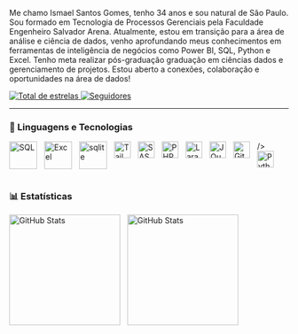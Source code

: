 Me chamo Ismael Santos Gomes, tenho 34 anos e sou natural de São Paulo. Sou formado em Tecnologia de Processos Gerenciais pela Faculdade Engenheiro Salvador Arena. Atualmente, estou em transição para a área de análise e ciência de dados, venho aprofundando meus conhecimentos em ferramentas de inteligência de negócios como Power BI, SQL, Python e Excel. Tenho meta realizar pós-graduação graduação em ciências dados e gerenciamento de projetos. Estou aberto a conexões, colaboração e oportunidades na área de dados!

<p align="left">  
    <a href="https://github.com/IsmaelSantosGomes?tab=repositories&sort=stargazers">
        <img 
            alt="Total de estrelas" 
            title="Total de estrelas GitHub" 
            src="https://custom-icon-badges.demolab.com/github/stars/IsmaelSantosGomes?color=55960c&style=for-the-badge&labelColor=488207&logo=star&label=estrelas"
        />
    </a>
    <a href="https://github.com/IsmaelSantosGomes?tab=followers">
        <img 
            alt="Seguidores" 
            title="Me siga no GitHub" 
            src="https://custom-icon-badges.demolab.com/github/followers/IsmaelSantosGomes?color=236ad3&labelColor=1155ba&style=for-the-badge&logo=github&label=Seguidores&logoColor=white"
        />
    </a>
</p>

---

### 🤖 Linguagens e Tecnologias

<img 
    align="left" 
    alt="SQL"
    title="SQL" 
    width="50px" 
    style="padding-right: 10px;" 
   src="https://cdn.jsdelivr.net/gh/devicons/devicon@latest/icons/azuresqldatabase/azuresqldatabase-original.svg" />
           
<img 
    align="left" 
    alt="Excel" 
    title="Excel"
    width="50px" 
    style="padding-right: 10px;" 
    src="https://img.icons8.com/color/48/microsoft-excel-2019--v1.png" alt="microsoft-excel-2019--v1"/>
    
           
<img 
    align="left" 
    alt="sqlite"
    title="sqlite" 
    width="50px" 
    style="padding-right: 10px;" 
    src="https://img.icons8.com/fluency/48/power-bi-2021.png" alt="power-bi-2021"/>
     
/>
<img 
    align="left" 
    alt="Tailwind" 
    title="Tailwind"
    width="30px" 
    style="padding-right: 10px;" 
    src="https://cdn.jsdelivr.net/gh/devicons/devicon@latest/icons/tailwindcss/tailwindcss-original.svg" 
/>
<img 
    align="left" 
    alt="SASS" 
    title="SASS"
    width="30px" 
    style="padding-right: 10px;" 
    src="https://cdn.jsdelivr.net/gh/devicons/devicon@latest/icons/sass/sass-original.svg" 
/>
<img 
    align="left" 
    alt="PHP" 
    title="PHP"
    width="30px" 
    style="padding-right: 10px;" 
    src="https://cdn.jsdelivr.net/gh/devicons/devicon@latest/icons/php/php-original.svg" 
/>
<img 
    align="left" 
    alt="Laravel" 
    title="Laravel"
    width="30px" 
    style="padding-right: 10px;" 
    src="https://cdn.jsdelivr.net/gh/devicons/devicon@latest/icons/laravel/laravel-original.svg" 
/>
<img 
    align="left" 
    alt="JQuery" 
    title="JQuery"
    width="30px" 
    style="padding-right: 10px;" 
    src="https://cdn.jsdelivr.net/gh/devicons/devicon@latest/icons/jquery/jquery-original.svg" 
/>
<img 
    align="left" 
    alt="Git" 
    title="Git"
    width="30px" 
    style="padding-right: 10px;" 
    src="https://cdn.jsdelivr.net/gh/devicons/devicon@latest/icons/git/git-original.svg" 
/>
<img 
    align="left" 
    alt="Python" 
    title="Python"
    width="30px" 
    style="padding-right: 10px;" 
    src="https://cdn.jsdelivr.net/gh/devicons/devicon@latest/icons/python/python-original.svg" 
/>

<br/>
<br/>

### 📊 Estatísticas

<p>
  <img 
    align="left" 
    alt="GitHub Stats" 
    height="200" 
    style="padding-right: 10px;" 
    src="https://github-readme-stats.vercel.app/api?username=Larissakich&show_icons=true&theme=tokyonight&include_all_commits=true&locale=pt-br" 
  />

<img 
      align="left" 
      alt="GitHub Stats" 
      height="200" 
      src="https://github-readme-stats.vercel.app/api/top-langs/?username=larissakich&theme=tokyonight&layout=compact&custom_title=Tecnologias&langs_count=9" 
  />

</p>
